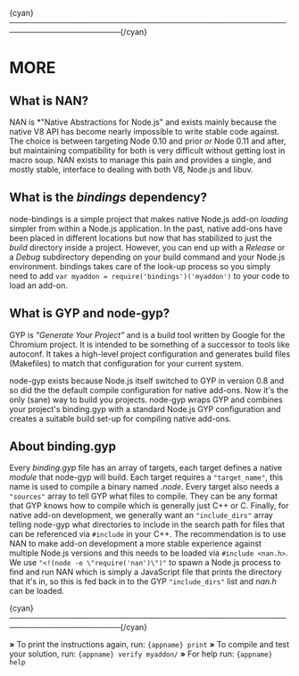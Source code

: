 {cyan}──────────────────────────────────────────────────────────────────────{/cyan}

# MORE

## What is NAN?

NAN is *"Native Abstractions for Node.js" and exists mainly because the native V8 API has become nearly impossible to write stable code against. The choice is between targeting Node 0.10 and prior *or* Node 0.11 and after, but maintaining compatibility for both is very difficult without getting lost in macro soup. NAN exists to manage this pain and provides a single, and mostly stable, interface to dealing with both V8, Node.js and libuv.


## What is the *bindings* dependency?

node-bindings is a simple project that makes native Node.js add-on *loading* simpler from within a Node.js application. In the past, native add-ons have been placed in different locations but now that has stabilized to just the *build* directory inside a project. However, you can end up with a *Release* or a *Debug* subdirectory depending on your build command and your Node.js environment. bindings takes care of the look-up process so you simply need to add `var myaddon = require('bindings')('myaddon')` to your code to load an add-on.


## What is GYP and node-gyp?

GYP is *"Generate Your Project"* and is a build tool written by Google for the Chromium project. It is intended to be something of a successor to tools like autoconf. It takes a high-level project configuration and generates build files (Makefiles) to match that configuration for your current system.

node-gyp exists because Node.js itself switched to GYP in version 0.8 and so did the the default compile configuration for native add-ons. Now it's the only (sane) way to build you projects. node-gyp wraps GYP and combines your project's binding.gyp with a standard Node.js GYP configuration and creates a suitable build set-up for compiling native add-ons.


## About binding.gyp

Every _binding.gyp_ file has an array of targets, each target defines a native *module* that node-gyp will build. Each target requires a `"target_name"`, this name is used to compile a binary named *<name>.node*. Every target also needs a `"sources"` array to tell GYP what files to compile. They can be any format that GYP knows how to compile which is generally just C++ or C. Finally, for native add-on development, we generally want an `"include_dirs"` array telling node-gyp what directories to include in the search path for files that can be referenced via `#include` in your C++. The recommendation is to use NAN to make add-on development a more stable experience against multiple Node.js versions and this needs to be loaded via `#include <nan.h>`. We use `"<!(node -e \"require('nan')\")"` to spawn a Node.js process to find and run NAN which is simply a JavaScript file that prints the directory that it's in, so this is fed back in to the GYP `"include_dirs"` list and *nan.h* can be loaded.


{cyan}──────────────────────────────────────────────────────────────────────{/cyan}

 __»__ To print the instructions again, run: `{appname} print`
 __»__ To compile and test your solution, run: `{appname} verify myaddon/`
 __»__ For help run: `{appname} help`
